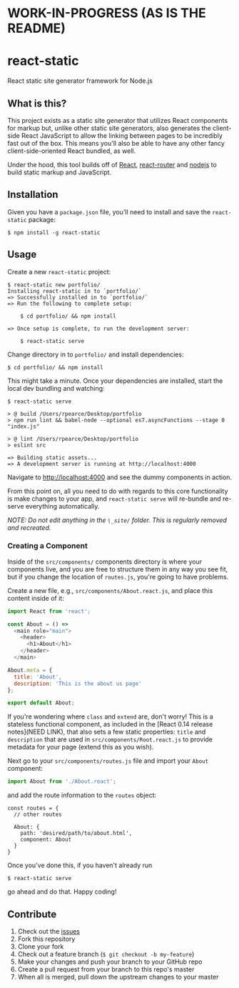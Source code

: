 # WORK-IN-PROGRESS (AS IS THE README)

# react-static
React static site generator framework for Node.js

## What is this?
This project exists as a static site generator that utilizes React components for markup but, unlike other static site generators, also generates the client-side React JavaScript to allow the linking between pages to be incredibly fast out of the box. This means you'll also be able to have any other fancy client-side-oriented React bundled, as well.

Under the hood, this tool builds off of [React](https://github.com/facebook/react), [react-router](https://github.com/rackt/react-router) and [nodejs](https://github.com/nodejs/node) to build static markup and JavaScript.

## Installation
Given you have a `package.json` file, you'll need to install and save the `react-static` package:

```
$ npm install -g react-static
```

## Usage
Create a new `react-static` project:

```
$ react-static new portfolio/
Installing react-static in to `portfolio/`
=> Successfully installed in to `portfolio/`
=> Run the following to complete setup:

    $ cd portfolio/ && npm install

=> Once setup is complete, to run the development server:

    $ react-static serve
```

Change directory in to `portfolio/` and install dependencies:

```
$ cd portfolio/ && npm install
```

This might take a minute. Once your dependencies are installed, start the local dev bundling and watching:

```
$ react-static serve

> @ build /Users/rpearce/Desktop/portfolio
> npm run lint && babel-node --optional es7.asyncFunctions --stage 0 "index.js"

> @ lint /Users/rpearce/Desktop/portfolio
> eslint src

=> Building static assets...
=> A development server is running at http://localhost:4000
```

Navigate to [http://localhost:4000](http://localhost:4000) and see the dummy components in action.

From this point on, all you need to do with regards to this core functionality is make changes to your app, and `react-static serve` will re-bundle and re-serve everything automatically.

_NOTE: Do not edit anything in the `\_site/` folder. This is regularly removed and recreated._

### Creating a Component
Inside of the `src/components/` components directory is where your components live, and you are free to structure them in any way you see fit, but if you change the location of `routes.js`, you're going to have problems.

Create a new file, e.g., `src/components/About.react.js`, and place this content inside of it:

```js
import React from 'react';

const About = () =>
  <main role="main">
    <header>
      <h1>About</h1>
    </header>
  </main>

About.meta = {
  title: 'About',
  description: 'This is the about us page'
};

export default About;
```

If you're wondering where `class` and `extend` are, don't worry! This is a stateless functional component, as included in the [React 0.14 release notes](NEED LINK), that also sets a few static properties: `title` and `description` that are used in `src/components/Root.react.js` to provide metadata for your page (extend this as you wish).

Next go to your `src/components/routes.js` file and import your `About` component:

```js
import About from './About.react';
```

and add the route information to the `routes` object:

```
const routes = {
  // other routes

  About: {
    path: 'desired/path/to/about.html',
    component: About
  }
}
```

Once you've done this, if you haven't already run

```
$ react-static serve
```

go ahead and do that. Happy coding!

## Contribute

1. Check out the [issues](https://github.com/rpearce/react-static/issues)
1. Fork this repository
1. Clone your fork
1. Check out a feature branch (`$ git checkout -b my-feature`)
1. Make your changes and push your branch to your GitHub repo
1. Create a pull request from your branch to this repo's master
1. When all is merged, pull down the upstream changes to your master
